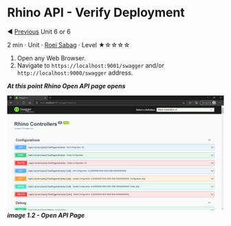 # Rhino API - Verify Deployment

:arrow_backward: [Previous](./05.ServerSettings.md) Unit 6 or 6

2 min · Unit · [Roei Sabag](https://www.linkedin.com/in/roei-sabag-247aa18/) · Level ★☆☆☆☆  

1. Open any Web Browser.
2. Navigate to `https://localhost:9001/swagger` and/or `http://localhost:9000/swagger` address.  

_**At this point Rhino Open API page opens**_

![image 1.2 - Open API Page](./Images/m01u09_11.png)  
_**image 1.2 - Open API Page**_

